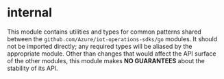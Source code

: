 # internal

This module contains utilities and types for common patterns shared between the
`github.com/Azure/iot-operations-sdks/go` modules. It should not be imported
directly; any required types will be aliased by the appropriate module. Other
than changes that would affect the API surface of the other modules, this module
makes **NO GUARANTEES** about the stability of its API.
